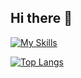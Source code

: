 ## Hi there 👋

[![My Skills](https://skillicons.dev/icons?i=py,fastapi,ts,react,nextjs,nodejs,aws,matlab)](https://skillicons.dev)

[![Top Langs](https://github-readme-stats.vercel.app/api/top-langs/?username=ksk-17090k1)](https://github.com/anuraghazra/github-readme-stats)

<!--
**ksk-17090k1/ksk-17090k1** is a ✨ _special_ ✨ repository because its `README.md` (this file) appears on your GitHub profile.

Here are some ideas to get you started:

- 🔭 I’m currently working on ...
- 🌱 I’m currently learning ...
- 👯 I’m looking to collaborate on ...
- 🤔 I’m looking for help with ...
- 💬 Ask me about ...
- 📫 How to reach me: ...
- 😄 Pronouns: ...
- ⚡ Fun fact: ...
-->
